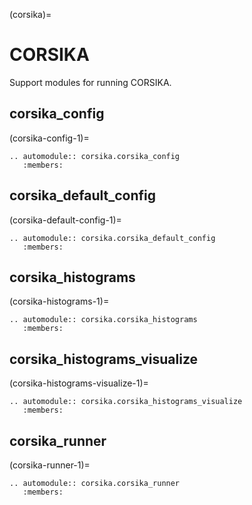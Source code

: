 (corsika)=

# CORSIKA

Support modules for running CORSIKA.

## corsika_config

(corsika-config-1)=

```{eval-rst}
.. automodule:: corsika.corsika_config
   :members:
```

## corsika_default_config

(corsika-default-config-1)=

```{eval-rst}
.. automodule:: corsika.corsika_default_config
   :members:

```

## corsika_histograms

(corsika-histograms-1)=

```{eval-rst}
.. automodule:: corsika.corsika_histograms
   :members:

```

## corsika_histograms_visualize

(corsika-histograms-visualize-1)=

```{eval-rst}
.. automodule:: corsika.corsika_histograms_visualize
   :members:
```

## corsika_runner

(corsika-runner-1)=

```{eval-rst}
.. automodule:: corsika.corsika_runner
   :members:
```
